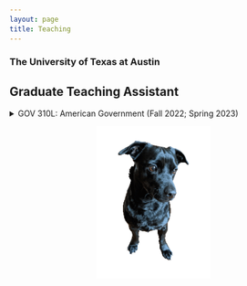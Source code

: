 ```yaml
---
layout: page
title: Teaching
---
```


<div>
  <h3>The University of Texas at Austin</h3>
  <h2>Graduate Teaching Assistant</h2>
  <details>
  <summary>
   GOV 310L: American Government (Fall 2022; Spring 2023)
  </summary>
  <p>
    Web-based course on the topic of American Government with over 1,000 students <br>
    Individually managed approximately 150 students <br>
    Regularly hosted exam review sessions and graded exams/essays
  </p>
  </details>

  <p style="text-align:center;"><img src="/assets/img/orion_my_dog_gif.gif" alt="my dog" width="200" height="auto"></p>
</div>
